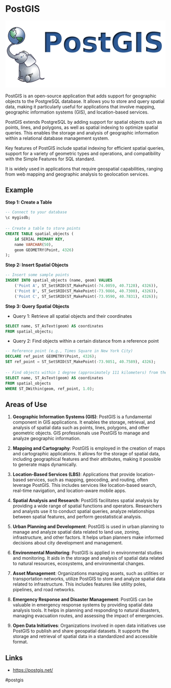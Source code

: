 # PostGIS

![Logo](_images/logo.webp)

PostGIS is an open-source application that adds support for geographic objects to the PostgreSQL database. It allows you to store and query spatial data, making it particularly useful for applications that involve mapping, geographic information systems (GIS), and location-based services.

PostGIS extends PostgreSQL by adding support for spatial objects such as points, lines, and polygons, as well as spatial indexing to optimize spatial queries. This enables the storage and analysis of geographic information within a relational database management system.

Key features of PostGIS include spatial indexing for efficient spatial queries, support for a variety of geometric types and operations, and compatibility with the Simple Features for SQL standard.

It is widely used in applications that require geospatial capabilities, ranging from web mapping and geographic analysis to geolocation services.

## Example

__Step 1: Create a Table__

```sql
-- Connect to your database
\c mygisdb;

-- Create a table to store points
CREATE TABLE spatial_objects (
    id SERIAL PRIMARY KEY,
    name VARCHAR(50),
    geom GEOMETRY(Point, 4326)
);
```

__Step 2: Insert Spatial Objects__

```sql
-- Insert some sample points
INSERT INTO spatial_objects (name, geom) VALUES
    ('Point A', ST_SetSRID(ST_MakePoint(-74.0059, 40.7128), 4326)),
    ('Point B', ST_SetSRID(ST_MakePoint(-73.9866, 40.7300), 4326)),
    ('Point C', ST_SetSRID(ST_MakePoint(-73.9590, 40.7831), 4326));
```

__Step 3: Query Spatial Objects__

* Query 1: Retrieve all spatial objects and their coordinates

```sql
SELECT name, ST_AsText(geom) AS coordinates
FROM spatial_objects;
```

* Query 2: Find objects within a certain distance from a reference point

```sql
-- Reference point (e.g., Times Square in New York City)
DECLARE ref_point GEOMETRY(Point, 4326);
SET ref_point = ST_SetSRID(ST_MakePoint(-73.9851, 40.7589), 4326);

-- Find objects within 1 degree (approximately 111 kilometers) from the reference point
SELECT name, ST_AsText(geom) AS coordinates
FROM spatial_objects
WHERE ST_DWithin(geom, ref_point, 1.0);
```

## Areas of Use

1. __Geographic Information Systems (GIS)__: PostGIS is a fundamental component in GIS applications. It enables the storage, retrieval, and analysis of spatial data such as points, lines, polygons, and other geometric objects. GIS professionals use PostGIS to manage and analyze geographic information.

2. __Mapping and Cartography__: PostGIS is employed in the creation of maps and cartographic applications. It allows for the storage of spatial data, including geographical features and their attributes, making it possible to generate maps dynamically.

3. __Location-Based Services (LBS)__: Applications that provide location-based services, such as mapping, geocoding, and routing, often leverage PostGIS. This includes services like location-based search, real-time navigation, and location-aware mobile apps.

4. __Spatial Analysis and Research__: PostGIS facilitates spatial analysis by providing a wide range of spatial functions and operators. Researchers and analysts use it to conduct spatial queries, analyze relationships between spatial features, and perform geostatistical analysis.

5. __Urban Planning and Development__: PostGIS is used in urban planning to manage and analyze spatial data related to land use, zoning, infrastructure, and other factors. It helps urban planners make informed decisions about city development and management.

6. __Environmental Monitoring__: PostGIS is applied in environmental studies and monitoring. It aids in the storage and analysis of spatial data related to natural resources, ecosystems, and environmental changes.

7. __Asset Management__: Organizations managing assets, such as utilities or transportation networks, utilize PostGIS to store and analyze spatial data related to infrastructure. This includes features like utility poles, pipelines, and road networks.

8. __Emergency Response and Disaster Management__: PostGIS can be valuable in emergency response systems by providing spatial data analysis tools. It helps in planning and responding to natural disasters, managing evacuation routes, and assessing the impact of emergencies.

9. __Open Data Initiatives__: Organizations involved in open data initiatives use PostGIS to publish and share geospatial datasets. It supports the storage and retrieval of spatial data in a standardized and accessible format.

## Links

* https://postgis.net/

#postgis
